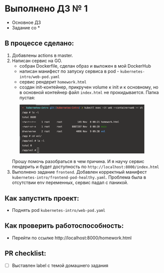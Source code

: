 # Выполнено ДЗ № 1

- Основное ДЗ
- Задание со *

## В процессе сделано:
1. Добавлены actions в master.
2. Написан сервис на GO.
    - собран Dockerfile, сделан образ и выложен в мой DockerHub
    - написан манифест по запуску сервиса в pod - `kubernetes-intro/web-pod.yaml`
    - сервис рендерит `homework.html`
    - создан init-контейнер, прикручен volume к init и к основному, но в основной контейнер файл `index.html` не прокидывается. Папка пустая:
        <p align="left">
        <img src="../kubernetes-intro/assets/empty_volume.png" width="400">
        </p>
    Прошу помочь разобраться в чем причина. И я научу сервис пендерить и будет доступность по `http://localhost:8000/index.html`
3. Выполнено задание `frontend`. Добавлен корректный манифест `kubernetes-intro/frontend-pod-healthy.yaml`. Проблема была в отсутствии env переменных, сервис падал с паникой.


## Как запустить проект:
- Поднять pod `kubernetes-intro/web-pod.yaml` 

## Как проверить работоспособность:
- Перейти по ссылке http://localhost:8000/homework.html

## PR checklist:
- [ ] Выставлен label с темой домашнего задания